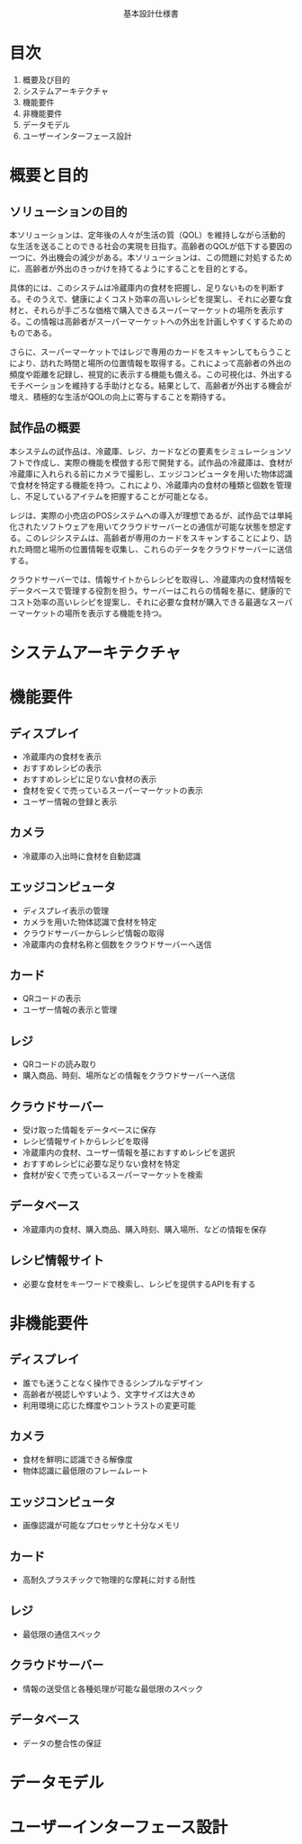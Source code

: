 <div style="text-align: center;">
基本設計仕様書
</div>


<div style="page-break-before:always"></div>

# 目次
1. 概要及び目的
2. システムアーキテクチャ
3. 機能要件
4. 非機能要件
5. データモデル
6. ユーザーインターフェース設計

<div style="page-break-before:always"></div>

# 概要と目的
## ソリューションの目的
本ソリューションは、定年後の人々が生活の質（QOL）を維持しながら活動的な生活を送ることのできる社会の実現を目指す。高齢者のQOLが低下する要因の一つに、外出機会の減少がある。本ソリューションは、この問題に対処するために、高齢者が外出のきっかけを持てるようにすることを目的とする。

具体的には、このシステムは冷蔵庫内の食材を把握し、足りないものを判断する。そのうえで、健康によくコスト効率の高いレシピを提案し、それに必要な食材と、それらが手ごろな価格で購入できるスーパーマーケットの場所を表示する。この情報は高齢者がスーパーマーケットへの外出を計画しやすくするためのものである。

さらに、スーパーマーケットではレジで専用のカードをスキャンしてもらうことにより、訪れた時間と場所の位置情報を取得する。これによって高齢者の外出の頻度や距離を記録し、視覚的に表示する機能も備える。この可視化は、外出するモチベーションを維持する手助けとなる。結果として、高齢者が外出する機会が増え、積極的な生活がQOLの向上に寄与することを期待する。

## 試作品の概要
本システムの試作品は、冷蔵庫、レジ、カードなどの要素をシミュレーションソフトで作成し、実際の機能を模倣する形で開発する。試作品の冷蔵庫は、食材が冷蔵庫に入れられる前にカメラで撮影し、エッジコンピュータを用いた物体認識で食材を特定する機能を持つ。これにより、冷蔵庫内の食材の種類と個数を管理し、不足しているアイテムを把握することが可能となる。

レジは、実際の小売店のPOSシステムへの導入が理想であるが、試作品では単純化されたソフトウェアを用いてクラウドサーバーとの通信が可能な状態を想定する。このレジシステムは、高齢者が専用のカードをスキャンすることにより、訪れた時間と場所の位置情報を収集し、これらのデータをクラウドサーバーに送信する。

クラウドサーバーでは、情報サイトからレシピを取得し、冷蔵庫内の食材情報をデータベースで管理する役割を担う。サーバーはこれらの情報を基に、健康的でコスト効率の高いレシピを提案し、それに必要な食材が購入できる最適なスーパーマーケットの場所を表示する機能を持つ。

# システムアーキテクチャ
# 機能要件
## ディスプレイ
- 冷蔵庫内の食材を表示
- おすすめレシピの表示
- おすすめレシピに足りない食材の表示
- 食材を安くで売っているスーパーマーケットの表示
- ユーザー情報の登録と表示
## カメラ
- 冷蔵庫の入出時に食材を自動認識
## エッジコンピュータ
- ディスプレイ表示の管理
- カメラを用いた物体認識で食材を特定
- クラウドサーバーからレシピ情報の取得
- 冷蔵庫内の食材名称と個数をクラウドサーバーへ送信
## カード
- QRコードの表示
- ユーザー情報の表示と管理
## レジ
- QRコードの読み取り
- 購入商品、時刻、場所などの情報をクラウドサーバーへ送信
## クラウドサーバー
- 受け取った情報をデータベースに保存
- レシピ情報サイトからレシピを取得
- 冷蔵庫内の食材、ユーザー情報を基におすすめレシピを選択
- おすすめレシピに必要な足りない食材を特定
- 食材が安くで売っているスーパーマーケットを検索
## データベース
- 冷蔵庫内の食材、購入商品、購入時刻、購入場所、などの情報を保存
## レシピ情報サイト
- 必要な食材をキーワードで検索し、レシピを提供するAPIを有する
# 非機能要件
## ディスプレイ
- 誰でも迷うことなく操作できるシンプルなデザイン
- 高齢者が視認しやすいよう、文字サイズは大きめ
- 利用環境に応じた輝度やコントラストの変更可能
## カメラ
- 食材を鮮明に認識できる解像度
- 物体認識に最低限のフレームレート
## エッジコンピュータ
- 画像認識が可能なプロセッサと十分なメモリ
## カード
- 高耐久プラスチックで物理的な摩耗に対する耐性
## レジ
- 最低限の通信スペック
## クラウドサーバー
- 情報の送受信と各種処理が可能な最低限のスペック
## データベース
- データの整合性の保証
# データモデル
# ユーザーインターフェース設計
